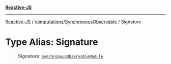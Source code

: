 [**Reactive-JS**](../../../README.md)

***

[Reactive-JS](../../../README.md) / [computations/SynchronousObservable](../README.md) / Signature

# Type Alias: Signature

> **Signature**: [`SynchronousObservableModule`](../interfaces/SynchronousObservableModule.md)

